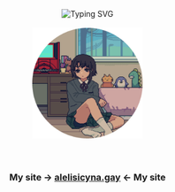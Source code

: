 <div align="center">
<img src="https://readme-typing-svg.demolab.com?font=Fira+Code&pause=1000&center=true&vCenter=true&width=435&lines=Hello!+%2F%2F+Vitaju!" alt="Typing SVG" />
<br><br>
<img src="https://github.com/alelisicyna/alelisicyna/blob/main/lain.webp" height="200" />
<br><br><br>
<h3>My site -> <a href="https://alelisicyna.gay" target="_blank">alelisicyna.gay</a> <- My site</h3>
</div>
